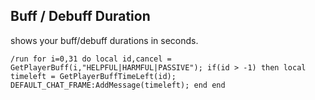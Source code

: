 ## Buff / Debuff Duration
shows your buff/debuff durations in seconds.
```
/run for i=0,31 do local id,cancel = GetPlayerBuff(i,"HELPFUL|HARMFUL|PASSIVE"); if(id > -1) then local timeleft = GetPlayerBuffTimeLeft(id); DEFAULT_CHAT_FRAME:AddMessage(timeleft); end end
```